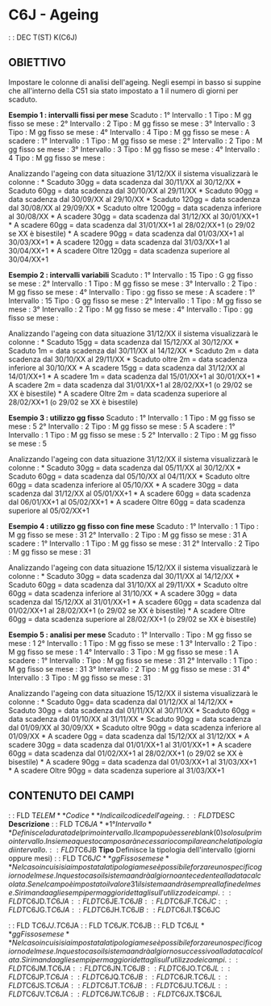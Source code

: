 # C6J - Ageing
 :  : DEC T(ST) K(C6J)
## OBIETTIVO
Impostare le colonne di analisi dell'ageing.
Negli esempi in basso si suppine che all'interno della C51 sia stato impostato a 1 il numero di giorni per scaduto.

**Esempio 1 :  intervalli fissi per mese**
Scaduto : 
1° Intervallo : 1   Tipo :  M   gg fisso se mese : 
2° Intervallo : 2   Tipo :  M   gg fisso se mese : 
3° Intervallo : 3   Tipo :  M   gg fisso se mese : 
4° Intervallo : 4   Tipo :  M   gg fisso se mese : 
A scadere : 
1° Intervallo : 1   Tipo :  M   gg fisso se mese : 
2° Intervallo : 2   Tipo :  M   gg fisso se mese : 
3° Intervallo : 3   Tipo :  M   gg fisso se mese : 
4° Intervallo : 4   Tipo :  M   gg fisso se mese : 

Analizzando l'ageing con data situazione 31/12/XX il sistema visualizzarà le colonne : 
 \* Scaduto 30gg = data scadenza dal 30/11/XX al 30/12/XX
 \* Scaduto 60gg = data scadenza dal 30/10/XX al 29/11/XX
 \* Scaduto 90gg = data scadenza dal 30/09/XX al 29/10/XX
 \* Scaduto 120gg = data scadenza dal 30/08/XX al 29/09/XX
 \* Scaduto oltre 1200gg = data scadenza inferiore al 30/08/XX
 \* A scadere 30gg = data scadenza dal 31/12/XX al 30/01/XX+1
 \* A scadere 60gg = data scadenza dal 31/01/XX+1 al 28/02/XX+1 (o 29/02 se XX è bisestile)
 \* A scadere 90gg = data scadenza dal 01/03/XX+1 al 30/03/XX+1
 \* A scadere 120gg = data scadenza dal 31/03/XX+1 al 30/04/XX+1
 \* A scadere Oltre 120gg = data scadenza superiore al 30/04/XX+1

**Esempio 2 :  intervalli variabili**
Scaduto : 
1° Intervallo : 15   Tipo :  G   gg fisso se mese : 
2° Intervallo : 1     Tipo :  M   gg fisso se mese : 
3° Intervallo : 2     Tipo :  M   gg fisso se mese : 
4° Intervallo :        Tipo :        gg fisso se mese : 
A scadere : 
1° Intervallo : 15   Tipo :  G   gg fisso se mese : 
2° Intervallo : 1     Tipo :  M   gg fisso se mese : 
3° Intervallo : 2     Tipo :  M   gg fisso se mese : 
4° Intervallo :        Tipo :       gg fisso se mese : 

Analizzando l'ageing con data situazione 31/12/XX il sistema visualizzarà le colonne : 
 \* Scaduto 15gg = data scadenza dal 15/12/XX al 30/12/XX
 \* Scaduto 1m = data scadenza dal 30/11/XX al 14/12/XX
 \* Scaduto 2m = data scadenza dal 30/10/XX al 29/11/XX
 \* Scaduto oltre 2m = data scadenza inferiore al 30/10/XX
 \* A scadere 15gg = data scadenza dal 31/12/XX al 14/01/XX+1
 \* A scadere 1m = data scadenza dal 15/01/XX+1 al 30/01/XX+1
 \* A scadere 2m = data scadenza dal 31/01/XX+1 al 28/02/XX+1 (o 29/02 se XX è bisestile)
 \* A scadere Oltre 2m = data scadenza superiore al 28/02/XX+1 (o 29/02 se XX è bisestile)

**Esempio 3 :  utilizzo gg fisso**
Scaduto : 
1° Intervallo : 1   Tipo :  M   gg fisso se mese : 5
2° Intervallo : 2   Tipo :  M   gg fisso se mese : 5
A scadere : 
1° Intervallo : 1   Tipo :  M   gg fisso se mese : 5
2° Intervallo : 2   Tipo :  M   gg fisso se mese : 5

Analizzando l'ageing con data situazione 31/12/XX il sistema visualizzarà le colonne : 
 \* Scaduto 30gg = data scadenza dal 05/11/XX al 30/12/XX
 \* Scaduto 60gg = data scadenza dal 05/10/XX al 04/11/XX
 \* Scaduto oltre 60gg = data scadenza inferiore al 05/10/XX
 \* A scadere 30gg = data scadenza dal 31/12/XX al 05/01/XX+1
 \* A scadere 60gg = data scadenza dal 06/01/XX+1 al 05/02/XX+1
 \* A scadere Oltre 60gg = data scadenza superiore al 05/02/XX+1

**Esempio 4 :  utilizzo gg fisso con fine mese**
Scaduto : 
1° Intervallo : 1   Tipo :  M   gg fisso se mese : 31
2° Intervallo : 2   Tipo :  M   gg fisso se mese : 31
A scadere : 
1° Intervallo : 1   Tipo :  M   gg fisso se mese : 31
2° Intervallo : 2   Tipo :  M   gg fisso se mese : 31

Analizzando l'ageing con data situazione 15/12/XX il sistema visualizzarà le colonne : 
 \* Scaduto 30gg = data scadenza dal 30/11/XX al 14/12/XX
 \* Scaduto 60gg = data scadenza dal 31/10/XX al 29/11/XX
 \* Scaduto oltre 60gg = data scadenza inferiore al 31/10/XX
 \* A scadere 30gg = data scadenza dal 15/12/XX al 31/01/XX+1
 \* A scadere 60gg = data scadenza dal 01/02/XX+1 al 28/02/XX+1 (o 29/02 se XX è bisestile)
 \* A scadere Oltre 60gg = data scadenza superiore al 28/02/XX+1 (o 29/02 se XX è bisestile)

**Esempio 5 :  analisi per mese**
Scaduto : 
1° Intervallo :    Tipo :  M   gg fisso se mese : 1
2° Intervallo : 1   Tipo :  M   gg fisso se mese : 1
3° Intervallo : 2   Tipo :  M   gg fisso se mese : 1
4° Intervallo : 3   Tipo :  M   gg fisso se mese : 1
A scadere : 
1° Intervallo :     Tipo :  M   gg fisso se mese : 31
2° Intervallo : 1   Tipo :  M   gg fisso se mese : 31
3° Intervallo : 2   Tipo :  M   gg fisso se mese : 31
4° Intervallo : 3   Tipo :  M   gg fisso se mese : 31

Analizzando l'ageing con data situazione 15/12/XX il sistema visualizzarà le colonne : 
 \* Scaduto 0gg=  data scadenza dal 01/12/XX al 14/12/XX
 \* Scaduto 30gg = data scadenza dal 01/11/XX al 30/11/XX
 \* Scaduto 60gg = data scadenza dal 01/10/XX al 31/11/XX
 \* Scaduto 90gg = data scadenza dal 01/09/XX al 30/09/XX
 \* Scaduto oltre 90gg = data scadenza inferiore al 01/09/XX
 \* A scadere 0gg = data scadenza dal 15/12/XX al 31/12/XX
 \* A scadere 30gg = data scadenza dal 01/01/XX+1 al 31/01/XX+1
 \* A scadere 60gg = data scadenza dal 01/02/XX+1 al 28/02/XX+1 (o 29/02 se XX è bisestile)
 \* A scadere 90gg = data scadenza dal 01/03/XX+1 al 31/03/XX+1
 \* A scadere Oltre 90gg = data scadenza superiore al 31/03/XX+1

## CONTENUTO DEI CAMPI
 :  : FLD T$ELEM **Codice**
Indica il codice dell'ageing.
 :  : FLD T$DESC **Descrizione**
 :  : FLD T$C6JA **1° Intervallo**
Definisce la durata del primo intervallo. Il campo può essere blank (0) solo sul primo intervallo. Insieme a questo campo sarà necessario compilare anche la tipologia di intervallo.
 :  : FLD T$C6JB **Tipo**
Definisce la tipologia dell'intervallo (giorni oppure mesi)
 :  : FLD T$C6JC **gg Fisso se mese**
Nel caso in cui si sia impostata la tipologia mese è possibile forzare uno specifico giorno del mese. In questo caso il sistema andrà al giorno antecedente alla data calcolata. Se nel campo è impostato il valore 31 il sistema andrà sempre alla fine del mese.
Si rimanda agli esempi per maggiori dettagli sull'utilizzo dei campi.
 :  : FLD T$C6JD.T$C6JA
 :  : FLD T$C6JE.T$C6JB
 :  : FLD T$C6JF.T$C6JC
 :  : FLD T$C6JG.T$C6JA
 :  : FLD T$C6JH.T$C6JB
 :  : FLD T$C6JI.T$C6JC

 :  : FLD T$C6JJ.T$C6JA
 :  : FLD T$C6JK.T$C6JB
 :  : FLD T$C6JL **gg Fisso se mese**
Nel caso in cui si sia impostata la tipologia mese è possibile forzare uno specifico giorno del mese. In questo caso il sistema andrà al giorno successivo alla data calcolata.
Si rimanda agli esempi per maggiori dettagli sull'utilizzo dei campi.
 :  : FLD T$C6JM.T$C6JA
 :  : FLD T$C6JN.T$C6JB
 :  : FLD T$C6JO.T$C6JL
 :  : FLD T$C6JP.T$C6JA
 :  : FLD T$C6JQ.T$C6JB
 :  : FLD T$C6JR.T$C6JL
 :  : FLD T$C6JS.T$C6JA
 :  : FLD T$C6JT.T$C6JB
 :  : FLD T$C6JU.T$C6JL
 :  : FLD T$C6JV.T$C6JA
 :  : FLD T$C6JW.T$C6JB
 :  : FLD T$C6JX.T$C6JL
